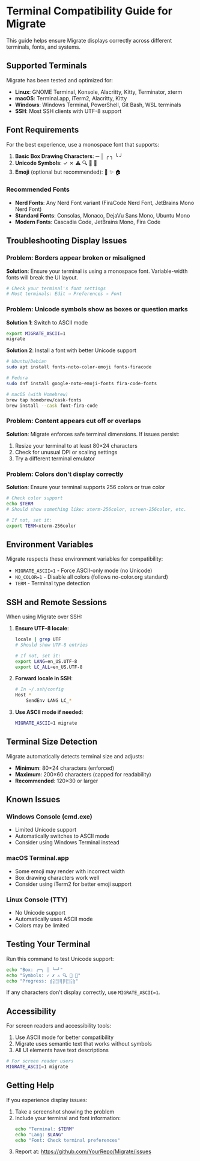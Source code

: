 # Terminal Compatibility Guide for Migrate

This guide helps ensure Migrate displays correctly across different terminals, fonts, and systems.

## Supported Terminals

Migrate has been tested and optimized for:

- **Linux**: GNOME Terminal, Konsole, Alacritty, Kitty, Terminator, xterm
- **macOS**: Terminal.app, iTerm2, Alacritty, Kitty
- **Windows**: Windows Terminal, PowerShell, Git Bash, WSL terminals
- **SSH**: Most SSH clients with UTF-8 support

## Font Requirements

For the best experience, use a monospace font that supports:

1. **Basic Box Drawing Characters**: ─ │ ╭ ╮ ╰ ╯
2. **Unicode Symbols**: ✓ ✗ ⚠️ 🔍 📁 💾
3. **Emoji** (optional but recommended): 🎉 ✨ 🏠

### Recommended Fonts

- **Nerd Fonts**: Any Nerd Font variant (FiraCode Nerd Font, JetBrains Mono Nerd Font)
- **Standard Fonts**: Consolas, Monaco, DejaVu Sans Mono, Ubuntu Mono
- **Modern Fonts**: Cascadia Code, JetBrains Mono, Fira Code

## Troubleshooting Display Issues

### Problem: Borders appear broken or misaligned

**Solution**: Ensure your terminal is using a monospace font. Variable-width fonts will break the UI layout.

```bash
# Check your terminal's font settings
# Most terminals: Edit → Preferences → Font
```

### Problem: Unicode symbols show as boxes or question marks

**Solution 1**: Switch to ASCII mode
```bash
export MIGRATE_ASCII=1
migrate
```

**Solution 2**: Install a font with better Unicode support
```bash
# Ubuntu/Debian
sudo apt install fonts-noto-color-emoji fonts-firacode

# Fedora
sudo dnf install google-noto-emoji-fonts fira-code-fonts

# macOS (with Homebrew)
brew tap homebrew/cask-fonts
brew install --cask font-fira-code
```

### Problem: Content appears cut off or overlaps

**Solution**: Migrate enforces safe terminal dimensions. If issues persist:

1. Resize your terminal to at least 80×24 characters
2. Check for unusual DPI or scaling settings
3. Try a different terminal emulator

### Problem: Colors don't display correctly

**Solution**: Ensure your terminal supports 256 colors or true color

```bash
# Check color support
echo $TERM
# Should show something like: xterm-256color, screen-256color, etc.

# If not, set it:
export TERM=xterm-256color
```

## Environment Variables

Migrate respects these environment variables for compatibility:

- `MIGRATE_ASCII=1` - Force ASCII-only mode (no Unicode)
- `NO_COLOR=1` - Disable all colors (follows no-color.org standard)
- `TERM` - Terminal type detection

## SSH and Remote Sessions

When using Migrate over SSH:

1. **Ensure UTF-8 locale**:
   ```bash
   locale | grep UTF
   # Should show UTF-8 entries

   # If not, set it:
   export LANG=en_US.UTF-8
   export LC_ALL=en_US.UTF-8
   ```

2. **Forward locale in SSH**:
   ```bash
   # In ~/.ssh/config
   Host *
       SendEnv LANG LC_*
   ```

3. **Use ASCII mode if needed**:
   ```bash
   MIGRATE_ASCII=1 migrate
   ```

## Terminal Size Detection

Migrate automatically detects terminal size and adjusts:

- **Minimum**: 80×24 characters (enforced)
- **Maximum**: 200×60 characters (capped for readability)
- **Recommended**: 120×30 or larger

## Known Issues

### Windows Console (cmd.exe)
- Limited Unicode support
- Automatically switches to ASCII mode
- Consider using Windows Terminal instead

### macOS Terminal.app
- Some emoji may render with incorrect width
- Box drawing characters work well
- Consider using iTerm2 for better emoji support

### Linux Console (TTY)
- No Unicode support
- Automatically uses ASCII mode
- Colors may be limited

## Testing Your Terminal

Run this command to test Unicode support:
```bash
echo "Box: ╭─╮ │ ╰─╯"
echo "Symbols: ✓ ✗ ⚠️ 🔍 📁 💾"
echo "Progress: ⣾⣽⣻⢿⡿⣟⣯⣷"
```

If any characters don't display correctly, use `MIGRATE_ASCII=1`.

## Accessibility

For screen readers and accessibility tools:

1. Use ASCII mode for better compatibility
2. Migrate uses semantic text that works without symbols
3. All UI elements have text descriptions

```bash
# For screen reader users
MIGRATE_ASCII=1 migrate
```

## Getting Help

If you experience display issues:

1. Take a screenshot showing the problem
2. Include your terminal and font information:
   ```bash
   echo "Terminal: $TERM"
   echo "Lang: $LANG"
   echo "Font: Check terminal preferences"
   ```
3. Report at: https://github.com/YourRepo/Migrate/issues
